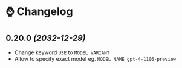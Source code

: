 # ⌚ Changelog

## 0.20.0 _(2032-12-29)_

-   Change keyword `USE` to `MODEL VARIANT`
-   Allow to specify exact model eg. `MODEL NAME gpt-4-1106-preview`
